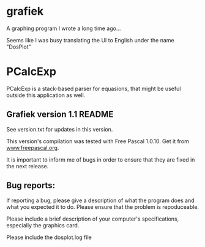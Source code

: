 grafiek
=======

A graphing program I wrote a long time ago...

Seems like I was busy translating the UI to English under the name "DosPlot"

PCalcExp
========

PCalcExp is a stack-based parser for equasions, that might be useful outside this application as well.

Grafiek version 1.1 README
--------------------------
See version.txt for updates in this version.

This version's compilation was tested with Free Pascal 1.0.10.  Get it from www.freepascal.org.

It is important to inform me of bugs in order to ensure that they are fixed in the next release.

Bug reports:
------------
If reporting a bug, please give a description of what the program does and what you expected it to do.  Please ensure that the problem is repoduceable.

Please include a brief description of your computer's specifications, especially the graphics card.

Please include the dosplot.log file
